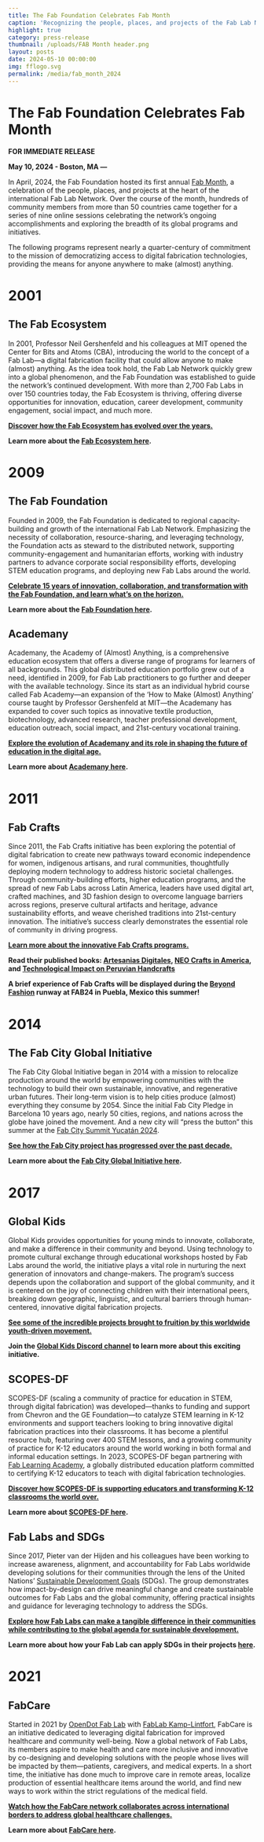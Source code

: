 ```yaml
---
title: The Fab Foundation Celebrates Fab Month
caption: 'Recognizing the people, places, and projects of the Fab Lab Network'
highlight: true
category: press-release
thumbnail: /uploads/FAB Month header.png
layout: posts
date: 2024-05-10 00:00:00
img: fflogo.svg
permalink: /media/fab_month_2024
---
```


#  The Fab Foundation Celebrates Fab Month

**FOR IMMEDIATE RELEASE**


**May 10, 2024 - Boston, MA —** 

In April, 2024, the Fab Foundation hosted its first annual [Fab Month](https://fabfoundation.org/blog/fab-month), a celebration of the people, places, and projects at the heart of the international Fab Lab Network. Over the course of the month, hundreds of community members from more than 50 countries came together for a series of nine online sessions celebrating the network’s ongoing accomplishments and exploring the breadth of its global programs and initiatives. 

The following programs represent nearly a quarter-century of commitment to the mission of democratizing access to digital fabrication technologies, providing the means for anyone anywhere to make (almost) anything. 

# 2001

## The Fab Ecosystem

In 2001, Professor Neil Gershenfeld and his colleagues at MIT opened the Center for Bits and Atoms (CBA), introducing the world to the concept of a Fab Lab—a digital fabrication facility that could allow anyone to make (almost) anything. As the idea took hold, the Fab Lab Network quickly grew into a global phenomenon, and the Fab Foundation was established to guide the network’s continued development. With more than 2,700 Fab Labs in over 150 countries today, the Fab Ecosystem is thriving, offering diverse opportunities for innovation, education, career development, community engagement, social impact, and much more.

**[Discover how the Fab Ecosystem has evolved over the years.](https://www.youtube.com/watch?v=yvbU2gceLIs&t=120s)**

**Learn more about the [Fab Ecosystem here](http://fablab.org/).**

# 2009

## The Fab Foundation

Founded in 2009, the Fab Foundation is dedicated to regional capacity-building and growth of the international Fab Lab Network. Emphasizing the necessity of collaboration, resource-sharing, and leveraging technology, the Foundation acts as steward to the distributed network, supporting community-engagement and humanitarian efforts, working with industry partners to advance corporate social responsibility efforts, developing STEM education programs, and deploying new Fab Labs around the world.

**[Celebrate 15 years of innovation, collaboration, and transformation with the Fab Foundation, and learn what’s on the horizon.](https://www.youtube.com/watch?v=tQKiHFbTGXo&t=1s)**

**Learn more about the [Fab Foundation here](https://fabfoundation.org/).**

## Academany

Academany, the Academy of (Almost) Anything, is a comprehensive education ecosystem that offers a diverse range of programs for learners of all backgrounds. This global distributed education portfolio grew out of a need, identified in 2009, for Fab Lab practitioners to go further and deeper with the available technology. Since its start as an individual hybrid course called Fab Academy—an expansion of the ‘How to Make (Almost) Anything’ course taught by Professor Gershenfeld at MIT—the Academany has expanded to cover such topics as innovative textile production, biotechnology, advanced research, teacher professional development, education outreach, social impact, and 21st-century vocational training.

**[Explore the evolution of Academany and its role in shaping the future of education in the digital age.](https://www.youtube.com/watch?v=CgjbM8uVIgM)**

**Learn more about [Academany here](https://academany.org/).**

# 2011

## Fab Crafts

Since 2011, the Fab Crafts initiative has been exploring the potential of digital fabrication to create new pathways toward economic independence for women, indigenous artisans, and rural communities, thoughtfully deploying modern technology to address historic societal challenges. Through community-building efforts, higher education programs, and the spread of new Fab Labs across Latin America, leaders have used digital art, crafted machines, and 3D fashion design to overcome language barriers across regions, preserve cultural artifacts and heritage, advance sustainability efforts, and weave cherished traditions into 21st-century innovation. The initiative’s success clearly demonstrates the essential role of community in driving progress.

**[Learn more about the innovative Fab Crafts programs.](https://www.youtube.com/watch?v=Z2ljdLOJt6U&t=1218s)**

**Read their published books: [Artesanias Digitales](https://www.debateartesania.com/es/libro-artesania-digital), [NEO Crafts in America](https://bid20.bid-dimad.org/proyecto/metodos-para-incorporar-procesos-de-fabricacion-digital-en-las-artesanias/), and [Technological Impact on Peruvian Handcrafts](http://documentacion.cidap.gob.ec:8080/bitstream/cidap/2011/2/Technological%20Impact%20on%20Peruvian%20Handicrafts%202018.pdf)** 

**A brief experience of Fab Crafts will be displayed during the [Beyond Fashion](https://textile-academy.org/beyond-fashion-fab24/) runway at FAB24 in Puebla, Mexico this summer!**

# 2014

## The Fab City Global Initiative

The Fab City Global Initiative began in 2014 with a mission to relocalize production around the world by empowering communities with the technology to build their own sustainable, innovative, and regenerative urban futures. Their long-term vision is to help cities produce (almost) everything they consume by 2054. Since the initial Fab City Pledge in Barcelona 10 years ago, nearly 50 cities, regions, and nations across the globe have joined the movement. And a new city will “press the button” this summer at the [Fab City Summit Yucatán 2024](https://fab.city/events/fab-city-summit-mexico/). 

**[See how the Fab City project has progressed over the past decade.](https://www.youtube.com/watch?v=Q6G6PrJ5Z5M&t=320s)**

**Learn more about the [Fab City Global Initiative here](https://fab.city/about-us-global-initiative/).**

# 2017

## Global Kids

Global Kids provides opportunities for young minds to innovate, collaborate, and make a difference in their community and beyond. Using technology to promote cultural exchange through educational workshops hosted by Fab Labs around the world, the initiative plays a vital role in nurturing the next generation of innovators and change-makers. The program’s success depends upon the collaboration and support of the global community, and it is centered on the joy of connecting children with their international peers, breaking down geographic, linguistic, and cultural barriers through human-centered, innovative digital fabrication projects.

**[See some of the incredible projects brought to fruition by this worldwide youth-driven movement.](https://www.youtube.com/watch?v=crZxB1I70dc )**

**Join the [Global Kids Discord channel](https://discord.com/invite/djj767Urcw) to learn more about this exciting initiative.**

## SCOPES-DF

SCOPES-DF (scaling a community of practice for education in STEM, through digital fabrication) was developed—thanks to funding and support from Chevron and the GE Foundation—to catalyze STEM learning in K-12 environments and support teachers looking to bring innovative digital fabrication practices into their classrooms. It has become a plentiful resource hub, featuring over 400 STEM lessons, and a growing community of practice for K-12 educators around the world working in both formal and informal education settings. In 2023, SCOPES-DF began partnering with [Fab Learning Academy](https://fla.academany.org/), a globally distributed education platform committed to certifying K-12 educators to teach with digital fabrication technologies.

**[Discover how SCOPES-DF is supporting educators and transforming K-12 classrooms the world over.](https://www.youtube.com/watch?v=3TO5PwJX2gM )**

**Learn more about [SCOPES-DF here](https://www.scopesdf.org/).**

## Fab Labs and SDGs

Since 2017, Pieter van der Hijden and his colleagues have been working to increase awareness, alignment, and accountability for Fab Labs worldwide developing solutions for their communities through the lens of the United Nations’ [Sustainable Development Goals](https://sdgs.un.org/goals) (SDGs). 
The group demonstrates how impact-by-design can drive meaningful change and create sustainable outcomes for Fab Labs and the global community, offering practical insights and guidance for leveraging technology to address the SDGs.

**[Explore how Fab Labs can make a tangible difference in their communities while contributing to the global agenda for sustainable development.](https://www.youtube.com/watch?v=rec5LJtUhq8)**

**Learn more about how your Fab Lab can apply SDGs in their projects [here](https://bit.ly/fabmonth-sdgs).**

# 2021

## FabCare

Started in 2021 by [OpenDot Fab Lab](http://www.opendotlab.it/) with [FabLab Kamp-Lintfort](https://fablab.hochschule-rhein-waal.de/), FabCare is an initiative dedicated to leveraging digital fabrication for improved healthcare and community well-being. Now a global network of Fab Labs, its members aspire to make health and care more inclusive and innovative by co-designing and developing solutions with the people whose lives will be impacted by them—patients, caregivers, and medical experts. In a short time, the initiative has done much to improve care in remote areas, localize production of essential healthcare items around the world, and find new ways to work within the strict regulations of the medical field.

**[Watch how the FabCare network collaborates across international borders to address global healthcare challenges.](https://www.youtube.com/watch?v=Q7rOe9iueCQ&t=11s)**

**Learn more about [FabCare here](https://fabcare.network/).**
